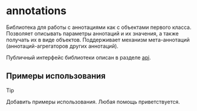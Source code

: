# annotations

Библиотека для работы с аннотациями как с объектами первого класса. Позволяет описывать параметры аннотаций и их значения, а также получать их в виде объектов. Поддерживает механизм мета-аннотаций (аннотаций-агрегаторов других аннотаций).

Публичный интерфейс библиотеки описан в разделе [api](/docs/api/annotations/index.md).

## Примеры использования

> [!TIP]
> Добавить примеры использования. Любая помощь приветствуется.
